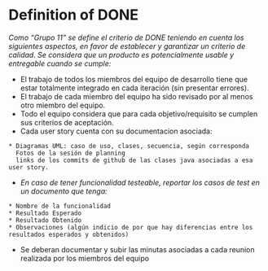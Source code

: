 # Definition of DONE

_Como “Grupo 11” se define el criterio de DONE teniendo en cuenta los siguientes aspectos, en favor de establecer y garantizar un criterio de calidad.
Se considera que un producto es potencialmente usable y entregable cuando se cumple:_

* El trabajo de todos los miembros del equipo de desarrollo tiene que estar totalmente integrado en cada iteración (sin presentar errores).
* El trabajo de cada miembro del equipo ha sido revisado por al menos otro miembro del equipo.
* Todo el equipo considera que para cada objetivo/requisito se cumplen sus criterios de aceptación.
* Cada user story cuenta con su documentacion asociada:
```
* Diagramas UML: caso de uso, clases, secuencia, según corresponda
  Fotos de la sesión de planning
  links de los commits de github de las clases java asociadas a esa user story.

```
* _En caso de tener funcionalidad testeable, reportar los casos de test en un documento que tenga:_
```
* Nombre de la funcionalidad
* Resultado Esperado
* Resultado Obtenido
* Observaciones (algún indicio de por que hay diferencias entre los resultados esperados y obtenidos)
```
* Se deberan documentar y subir las minutas asociadas a cada reunion realizada por los miembros del equipo



